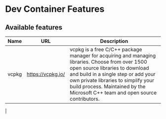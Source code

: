 # Dev Container Features

## Available features


| Name | URL | Description |
| ---  | --- | ---         |
| vcpkg   | https://vcpkg.io/ | vcpkg is a free C/C++ package manager for acquiring and managing libraries. Choose from over 1500 open source libraries to download and build in a single step or add your own private libraries to simplify your build process. Maintained by the Microsoft C++ team and open source contributors.
 |
